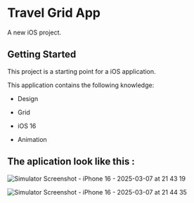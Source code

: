 # Travel Grid App 

A new iOS project.

## Getting Started

This project is a starting point for a iOS application.

This application contains the following knowledge:
  
- Design
  
- Grid

- iOS 16

- Animation

## The aplication look like this :

![Simulator Screenshot - iPhone 16 - 2025-03-07 at 21 43 19](https://github.com/user-attachments/assets/34c133a3-3463-40e8-8da8-3476151a7014)

![Simulator Screenshot - iPhone 16 - 2025-03-07 at 21 44 35](https://github.com/user-attachments/assets/a52ff637-fd90-4040-9298-5bdbba8ad394)
